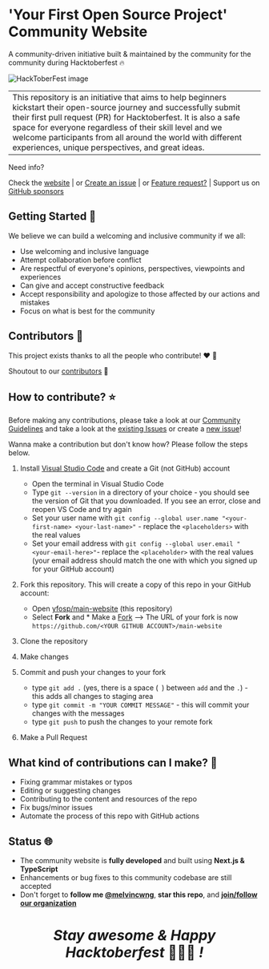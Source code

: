 # 'Your First Open Source Project' Community Website

A community-driven initiative built & maintained by the community for the community during Hacktoberfest 🔥

![HackToberFest image](./images/HackToberFest.PNG)

<table>
<tr>
<td>
  This repository is an initiative that aims to help beginners kickstart their open-source journey and successfully submit their first pull request (PR) for Hacktoberfest. It is also a safe space for everyone regardless of their skill level and we welcome participants from all around the world with different experiences, unique perspectives, and great ideas.
</td>
</tr>
</table>

Need info? 

Check the [website](https://yfosp.netlify.app/)
| or [Create an issue](https://github.com/yfosp/main-website/issues/new)
| or [Feature request?](https://github.com/yfosp/main-website/issues/new)
| Support us on [GitHub sponsors](https://github.com/sponsors/melvincwng)

## Getting Started 🥳

We believe we can build a welcoming and inclusive community if we all:
- Use welcoming and inclusive language
- Attempt collaboration before conflict
- Are respectful of everyone's opinions, perspectives, viewpoints and experiences
- Can give and accept constructive feedback
- Accept responsibility and apologize to those affected by our actions and mistakes
- Focus on what is best for the community

## Contributors 🎉
This project exists thanks to all the people who contribute! ❤️ 💙

Shoutout to our [contributors](https://yfosp.netlify.app/contributors) 🎉

## How to contribute? ⭐ 

Before making any contributions, please take a look at our [Community Guidelines](https://yfosp.netlify.app/community-guidelines) and take a look at the [existing Issues](https://github.com/yfosp/main-website/issues) or create a [new issue](https://github.com/yfosp/main-website/issues/new)!

Wanna make a contribution but don't know how? Please follow the steps below.

1. Install [Visual Studio Code](https://code.visualstudio.com/) and create a Git (not GitHub) account

   * Open the terminal in Visual Studio Code
   * Type `git --version` in a directory of your choice - you should see the version of Git that you downloaded. If you see an error, close and reopen VS Code and try again
   * Set your user name with 
   `git config --global user.name "<your-first-name> <your-last-name>"` - replace the `<placeholders>` with the real values
   * Set your email address with 
   `git config --global user.email "<your-email-here>"`- replace the `<placeholder>` with the real values (your email address should match the one with which you signed up for your GitHub account)

2.  Fork this repository. This will create a copy of this repo in your GitHub account:
    * Open [yfosp/main-website](https://github.com/yfosp/main-website) (this repository)
    * Select **Fork** and  * Make a [Fork](https://github.com/yfosp/main-website/fork) --> The URL of your fork is now `https://github.com/<YOUR GITHUB ACCOUNT>/main-website`

3. Clone the repository

4. Make changes 

5. Commit and push your changes to your fork
    * type `git add .` (yes, there is a space (` `) between `add` and the `.`) - this adds all changes to staging area
    * type `git commit -m "YOUR COMMIT MESSAGE"` - this will commit your changes with the messages
    * type `git push` to push the changes to your remote fork
  
6. Make a Pull Request

## What kind of contributions can I make? 💖

- Fixing grammar mistakes or typos
- Editing or suggesting changes
- Contributing to the content and resources of the repo
- Fix bugs/minor issues
- Automate the process of this repo with GitHub actions

## Status 🌐
- The community website is **fully developed** and built using **Next.js & TypeScript**
- Enhancements or bug fixes to this community codebase are still accepted
- Don't forget to **follow me [@melvincwng](https://github.com/melvincwng)**, **star this repo**, and **[join/follow our organization](https://github.com/yfosp)**

<h1 align='center'>
  <i>Stay awesome & Happy Hacktoberfest </i>
  🎃🎃🎃
  <i>!</i>
</h1>
